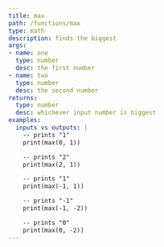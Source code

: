 ```yaml
---
title: max
path: /functions/max
type: math
description: finds the biggest
args:
- name: one
  type: number
  desc: the first number
- name: two
  type: number
  desc: the second number
returns:
  type: number
  desc: whichever input number is biggest
examples:
  inputs vs outputs: |
    -- prints "1"
    print(max(0, 1))   

    -- prints "2"
    print(max(2, 1))

    -- prints "1"
    print(max(-1, 1))  

    -- prints "-1"
    print(max(-1, -2)) 

    -- prints "0"
    print(max(0, -2))  
---
```

